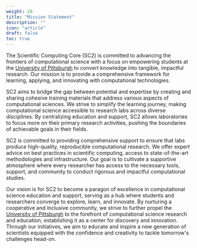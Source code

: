```yaml
---
weight: 20
title: "Mission Statement"
description: ""
icon: "article"
draft: false
toc: true
---
```


The Scientific Computing Core (SC2) is committed to advancing the frontiers of computational science with a focus on empowering students at the [University of Pittsburgh](https://www.pitt.edu/) to convert knowledge into tangible, impactful research.
Our mission is to provide a comprehensive framework for learning, applying, and innovating with computational technologies.

SC2 aims to bridge the gap between potential and expertise by creating and sharing cohesive training materials that address various aspects of computational sciences.
We strive to simplify the learning journey, making computational science accessible to research labs across diverse disciplines.
By centralizing education and support, SC2 allows laboratories to focus more on their primary research activities, pushing the boundaries of achievable goals in their fields.

SC2 is committed to providing comprehensive support to ensure that labs produce high-quality, reproducible computational research.
We offer expert advice on best practices in scientific computing, access to state-of-the-art methodologies and infrastructure.
Our goal is to cultivate a supportive atmosphere where every researcher has access to the necessary tools, support, and community to conduct rigorous and impactful computational studies.

Our vision is for SC2 to become a paragon of excellence in computational science education and support, serving as a hub where students and researchers converge to explore, learn, and innovate.
By nurturing a cooperative and inclusive community, we strive to further propel the [University of Pittsburgh](https://www.pitt.edu/) to the forefront of computational science research and education, establishing it as a center for discovery and innovation.
Through our initiatives, we aim to educate and inspire a new generation of scientists equipped with the confidence and creativity to tackle tomorrow's challenges head-on.
